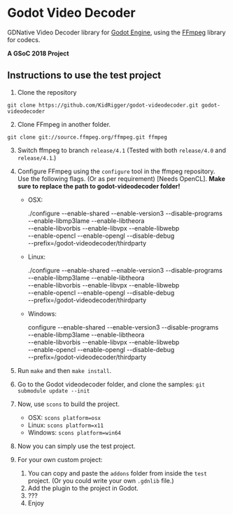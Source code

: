 # Godot Video Decoder

GDNative Video Decoder library for [Godot Engine](https://godotengine.org),
using the [FFmpeg](https://ffmpeg.org) library for codecs.

**A GSoC 2018 Project**

## Instructions to use the test project

1. Clone the repository

```
git clone https://github.com/KidRigger/godot-videodecoder.git godot-videodecoder
```

2. Clone FFmpeg in another folder.

```
git clone git://source.ffmpeg.org/ffmpeg.git ffmpeg
```

3. Switch ffmpeg to branch `release/4.1`
   (Tested with both `release/4.0` and `release/4.1`.)

4. Configure FFmpeg using the `configure` tool in the ffmpeg repository.
   Use the following flags. (Or as per requirement) [Needs OpenCL].
   **Make sure to replace the path to godot-videodecoder folder!**

   
   - OSX:

      ./configure --enable-shared --enable-version3 --disable-programs \
      --enable-libmp3lame --enable-libtheora \
      --enable-libvorbis --enable-libvpx --enable-libwebp \
      --enable-opencl --enable-opengl --disable-debug \
      --prefix=<path-to-videodecoder-folder>/godot-videodecoder/thirdparty


   - Linux:

      ./configure --enable-shared --enable-version3 --disable-programs \
      --enable-libmp3lame --enable-libtheora \
      --enable-libvorbis --enable-libvpx --enable-libwebp \
      --enable-opencl --enable-opengl --disable-debug \
      --prefix=<path-to-videodecoder-folder>/godot-videodecoder/thirdparty

   - Windows:

      configure --enable-shared --enable-version3 --disable-programs \
      --enable-libmp3lame --enable-libtheora \
      --enable-libvorbis --enable-libvpx --enable-libwebp \
      --enable-opencl --enable-opengl --disable-debug \
      --prefix=<path-to-videodecoder-folder>/godot-videodecoder/thirdparty


5. Run `make` and then `make install`.

6. Go to the Godot videodecoder folder, and clone the samples:
   `git submodule update --init`
   
7. Now, use `scons` to build the project.
   - OSX: `scons platform=osx`
   - Linux: `scons platform=x11`
   - Windows: `scons platform=win64`
   
8. Now you can simply use the test project.
9. For your own custom project:
   1. You can copy and paste the `addons` folder from inside the `test` project. (Or you could write your own `.gdnlib` file.)
   2. Add the plugin to the project in Godot.
   3. ???
   4. Enjoy
